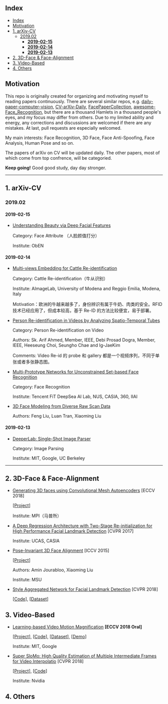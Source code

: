 ## Index
- [Index](#index)
- [Motivation](#motivation)
- [1. arXiv-CV](#1-arxiv-cv)
  - [2019.02](#201902)
    - [**2019-02-15**](#2019-02-15)
    - [**2019-02-14**](#2019-02-14)
    - [**2019-02-13**](#2019-02-13)
- [2. 3D-Face & Face-Alignment](#2-3d-face--face-alignment)
- [3. Video-Based](#3-video-based)
- [4. Others](#4-others)

## Motivation
This repo is originally created for organizing and motivating myself to reading papers continuously. There are several similar repos, e.g. [daily-paper-computer-vision](https://github.com/amusi/daily-paper-computer-vision), [CV-arXiv-Daily](https://github.com/zhengzhugithub/CV-arXiv-Daily), [FacePaperCollection](https://github.com/ShownX/FacePaperCollection), [awesome-Face_Recognition](https://github.com/ChanChiChoi/awesome-Face_Recognition), but there are a thousand Hamlets in a thousand people's eyes, and my focus may differ from others. Due to my limited ability and energy, any corrections and discussions are welcomed if there are any mistakes. At last, pull requests are especially welcomed.

My main interests: Face Recognition, 3D Face, Face Anti-Spoofing, Face Analysis, Human Pose and so on.

The papers of arXiv on CV will be updated daily. The other papers, most of which come from top confrence, will be categoried.

**Keep going!** Good good study, day day stronger.

---

## 1. arXiv-CV

### 2019.02
#### **2019-02-15**

- [Understanding Beauty via Deep Facial Features](https://arxiv.org/pdf/1902.05380.pdf)
  
  Category: Face Attribute （人脸颜值打分）

  Institute: ObEN


#### **2019-02-14**

 - [Multi-views Embedding for Cattle Re-identification](https://arxiv.org/pdf/1902.04886.pdf)
  
   Category: Cattle Re-identification（牛从识别）

   Institute: AImageLab, University of Modena and Reggio Emilia, Modena, Italy

   Motivation：欧洲的牛越来越多了，身份辨识有属于牛奶、肉类的安全。RFID 技术已经应用了，但成本较高，基于 Re-ID 的方法比较便宜，易于部署。

- [Person Re-identification in Videos by Analyzing Spatio-Temporal Tubes](https://arxiv.org/pdf/1902.04856.pdf)
  
  Category: Person Re-identification on Video

  Authors: Sk. Arif Ahmed, Member, IEEE, Debi Prosad Dogra, Member, IEEE, Heeseung Choi, Seungho Chae and Ig-JaeKim

  Comments: Video Re-id 的 probe 和 gallery 都是一个视频序列，不同于单张或者多张静态图。

- [Multi-Prototype Networks for Unconstrained Set-based Face Recognition](https://arxiv.org/pdf/1902.04755.pdf)
  
  Category: Face Recognition

  Institute: Tencent FiT DeepSea AI Lab, NUS, CASIA, 360, IIAI

- [3D Face Modeling from Diverse Raw Scan Data](https://arxiv.org/pdf/1902.04943.pdf)
  
  Authors: Feng Liu, Luan Tran, Xiaoming Liu


#### **2019-02-13**

 - [DeeperLab: Single-Shot Image Parser](https://arxiv.org/pdf/1902.05093.pdf)
  
   Category: Image Parsing

   Institute: MIT, Google, UC Berkeley

---

## 2. 3D-Face & Face-Alignment
- [Generating 3D faces using Convolutional Mesh Autoencoders](https://www.is.mpg.de/uploads_file/attachment/attachment/439/1285.pdf) [ECCV 2018]
  
   [[Project](http://coma.is.tue.mpg.de/)]

   Institute: MPI（马普所）

- [A Deep Regression Architecture with Two-Stage Re-initialization for High Performance Facial Landmark Detection](http://openaccess.thecvf.com/content_cvpr_2017/papers/Lv_A_Deep_Regression_CVPR_2017_paper.pdf) [CVPR 2017]
  
  Institute: UCAS, CASIA

- [Pose-Invariant 3D Face Alignment](https://www.cv-foundation.org/openaccess/content_iccv_2015/papers/Jourabloo_Pose-Invariant_3D_Face_ICCV_2015_paper.pdf) [ICCV 2015]
  
  [[Project](http://cvlab.cse.msu.edu/project-pifa.html)]

  Authors: Amin Jourabloo, Xiaoming Liu

  Institute: MSU


- [Style Aggregated Network for Facial Landmark Detection](http://openaccess.thecvf.com/content_cvpr_2018/papers/Dong_Style_Aggregated_Network_CVPR_2018_paper.pdf) [CVPR 2018]
  
  [[Code](https://github.com/D-X-Y/SAN)], [[Dataset](https://drive.google.com/drive/folders/14f2lcJVF6E4kIICd8icUs8UuF3J0Mutd)]

## 3. Video-Based
- [Learning-based Video Motion Magnification](https://arxiv.org/pdf/1804.02684.pdf) **[ECCV 2018 Oral]**

  [[Project](http://people.csail.mit.edu/tiam/deepmag/)], [[Code](https://github.com/12dmodel/deep_motion_mag)], [[Dataset](https://groups.csail.mit.edu/graphics/deep_motion_mag/data/readme.txt)], [[Demo](https://www.youtube.com/watch?v=GrMLeEcSNzY&feature=youtu.be)]

  Institute: MIT, Google

- [Super SloMo: High Quality Estimation of Multiple Intermediate Frames for Video Interpolatio](https://arxiv.org/pdf/1712.00080.pdf) [CVPR 2018]
  
  [[Project](https://people.cs.umass.edu/~hzjiang/projects/superslomo/)], [[Code](https://github.com/avinashpaliwal/Super-SloMo)]

  Institute: Nvidia

## 4. Others
